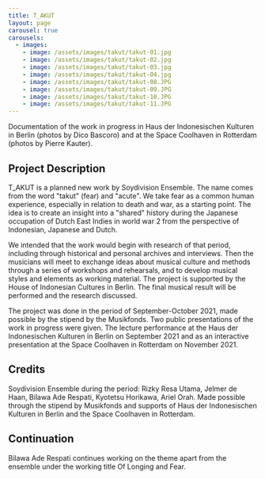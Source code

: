 ```yaml
---
title: T_AKUT
layout: page
carousel: true
carousels:
  - images:
    - image: /assets/images/takut/takut-01.jpg
    - image: /assets/images/takut/takut-02.jpg
    - image: /assets/images/takut/takut-03.jpg
    - image: /assets/images/takut/takut-04.jpg
    - image: /assets/images/takut/takut-08.JPG
    - image: /assets/images/takut/takut-09.JPG
    - image: /assets/images/takut/takut-10.JPG
    - image: /assets/images/takut/takut-11.JPG
---
```


<figcaption>Documentation of the work in progress in Haus der Indonesischen Kulturen in Berlin (photos by Dico Bascoro) and at the Space Coolhaven in Rotterdam (photos by Pierre Kauter).</figcaption>

## Project Description

T_AKUT is a planned new work by Soydivision Ensemble. The name comes from the word "takut" (fear) and "acute". We take fear as a common human experience, especially in relation to death and war, as a starting point. The idea is to create an insight into a "shared" history during the Japanese occupation of Dutch East Indies in world war 2 from the perspective of Indonesian, Japanese and Dutch.

We intended that the work would begin with research of that period, including through historical and personal archives and interviews. Then the musicians will meet to exchange ideas about musical culture and methods through a series of workshops and rehearsals, and to develop musical styles and elements as working material. The project is supported by the House of Indonesian Cultures in Berlin. The final musical result will be performed and the research discussed.

The project was done in the period of September-October 2021, made possible by the stipend by the Musikfonds. Two public presentations of the work in progress were given. The lecture performance at the Haus der Indonesischen Kulturen in Berlin on September 2021 and as an interactive presentation at the Space Coolhaven in Rotterdam on November 2021.

## Credits

Soydivision Ensemble during the period: Rizky Resa Utama, Jelmer de Haan, Bilawa Ade Respati, Kyotetsu Horikawa, Ariel Orah. Made possible through the stipend by Musikfonds and supports of Haus der Indonesischen Kulturen in Berlin and the Space Coolhaven in Rotterdam.

## Continuation

Bilawa Ade Respati continues working on the theme apart from the ensemble under the working title Of Longing and Fear.
